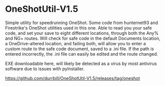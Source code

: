 # OneShotUtil-V1.5
Simple utility for speedrunning OneShot. Some code from hunternet93 and Firestrike's OneShot utilities used in this one.
Able to read you your safe code, and set your save to eight different locations, through both the Any% and NG+ routes.
Will check for safe code in the default Documents location, a OneDrive-altered location, and failing both, will allow you to enter a custom route to the safe code document, saved to a .ini file.
If the path is entered incorrectly, the .ini file can easily be edited and the route changed.

EXE downloadable here, will likely be detected as a virus by most antivirus software due to issues with pyInstaller. 

https://github.com/durrbill/OneShotUtil-V1.5/releases/tag/oneshot
